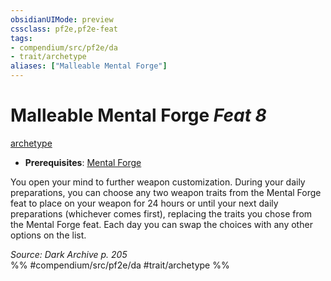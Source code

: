 ```yaml
---
obsidianUIMode: preview
cssclass: pf2e,pf2e-feat
tags:
- compendium/src/pf2e/da
- trait/archetype
aliases: ["Malleable Mental Forge"]
---
```

# Malleable Mental Forge  *Feat 8*  
[archetype](rules/traits/archetype.md "Archetype Feat Trait")  

- **Prerequisites**: [Mental Forge](compendium/feats/mental-forge-da.md)

You open your mind to further weapon customization. During your daily preparations, you can choose any two weapon traits from the Mental Forge feat to place on your weapon for 24 hours or until your next daily preparations (whichever comes first), replacing the traits you chose from the Mental Forge feat. Each day you can swap the choices with any other options on the list.

*Source: Dark Archive p. 205*  
%% #compendium/src/pf2e/da #trait/archetype %%